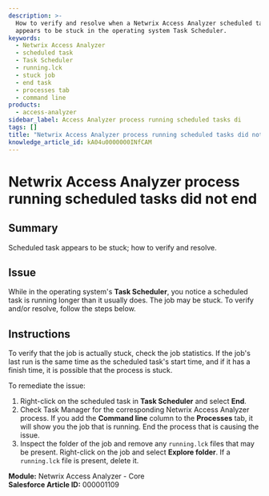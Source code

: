 ```yaml
---
description: >-
  How to verify and resolve when a Netwrix Access Analyzer scheduled task
  appears to be stuck in the operating system Task Scheduler.
keywords:
  - Netwrix Access Analyzer
  - scheduled task
  - Task Scheduler
  - running.lck
  - stuck job
  - end task
  - processes tab
  - command line
products:
  - access-analyzer
sidebar_label: Access Analyzer process running scheduled tasks di
tags: []
title: "Netwrix Access Analyzer process running scheduled tasks did not end"
knowledge_article_id: kA04u0000000INfCAM
---
```


# Netwrix Access Analyzer process running scheduled tasks did not end

## Summary
Scheduled task appears to be stuck; how to verify and resolve.

## Issue
While in the operating system's **Task Scheduler**, you notice a scheduled task is running longer than it usually does. The job may be stuck. To verify and/or resolve, follow the steps below.

## Instructions

To verify that the job is actually stuck, check the job statistics. If the job's last run is the same time as the scheduled task's start time, and if it has a finish time, it is possible that the process is stuck.

To remediate the issue:

1. Right-click on the scheduled task in **Task Scheduler** and select **End**.
2. Check Task Manager for the corresponding Netwrix Access Analyzer process. If you add the **Command line** column to the **Processes** tab, it will show you the job that is running. End the process that is causing the issue.
3. Inspect the folder of the job and remove any `running.lck` files that may be present. Right-click on the job and select **Explore folder**. If a `running.lck` file is present, delete it.

**Module:** Netwrix Access Analyzer - Core  
**Salesforce Article ID:** 000001109
